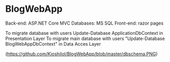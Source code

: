 # BlogWebApp
Back-end: ASP.NET Core MVC
Databases: MS SQL
Front-end: razor pages

To migrate database with users Update-Database ApplicationDbContext in Presentation Layer
To migrate main database with users "Update-Database BlogWebAppDbContext" in Data Acces Layer


(https://github.com/Kioshilol/BlogWebApp/blob/master/dbschema.PNG)
